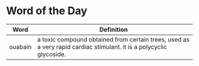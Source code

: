 # Word of the Day

|Word|Definition|
|---|---|
|ouabain|a toxic compound obtained from certain trees, used as a very rapid cardiac stimulant. it is a polycyclic glycoside.|